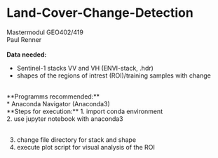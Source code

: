 # Land-Cover-Change-Detection
Mastermodul GEO402/419 <br>
Paul Renner <br>
<br>
**Data needed:** <br>
* Sentinel-1 stacks VV and VH (ENVI-stack, .hdr)
* shapes of the regions of intrest (ROI)/training samples with change <br>
<br>
**Programms recommended:** <br>
* Anaconda Navigator (Anaconda3) 
<br>
**Steps for execution:**
1. import conda environment <br>
2. use jupyter notebook with anaconda3 <br>
<br>


3. change file directory for stack and shape <br>
4. execute plot script for visual analysis of the ROI <br>
